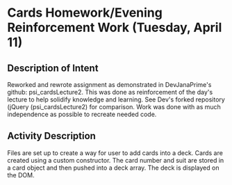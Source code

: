 Cards Homework/Evening Reinforcement Work (Tuesday, April 11)
=============================================================


Description of Intent
---------------------

Reworked and rewrote assignment as demonstrated in DevJanaPrime's github: psi_cardsLecture2.  This was done as reinforcement
of the day's lecture to help solidify knowledge and learning.  See Dev's forked repository (jQuery (psi_cardsLecture2) for 
comparison.  Work was done with as much independence as possible to recreate needed code.


Activity Description
--------------------

Files are set up to create a way for user to add cards into a deck.  Cards are created using a custom constructor.  The 
card number and suit are stored in a card object and then pushed into a deck array.  The deck is displayed on the DOM.
